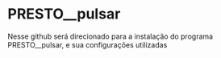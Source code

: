 # PRESTO__pulsar
Nesse github será direcionado para a instalação do programa PRESTO__pulsar,  e sua configurações utilizadas
